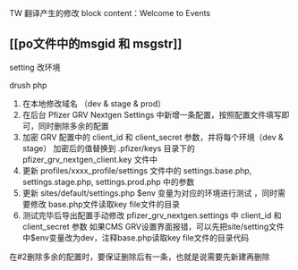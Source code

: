 TW 翻译产生的修改
block content：Welcome to Events


## [[po文件中的msgid 和 msgstr]]

setting 改环境

drush php

1. 在本地修改域名 （dev & stage & prod）  
2. 在后台 Pfizer GRV Nextgen Settings 中新增一条配置，按照配置文件填写即可，同时删除多余的配置  
3. 加密 GRV 配置中的 client_id 和 client_secret 参数，并将每个环境（dev & stage） 加密后的值替换到 .pfizer/keys 目录下的 pfizer_grv_nextgen_client.key 文件中  
4. 更新 profiles/xxxx_profile/settings 文件中的 settings.base.php, settings.stage.php, settings.prod.php 中的参数  
5. 更新 sites/default/settings.php $env 变量为对应的环境进行测试 ，同时需要修改 base.php文件读取key file文件的目录
6. 测试完毕后导出配置手动修改 pfizer_grv_nextgen.settings 中 client_id 和 client_secret 参数
如果CMS GRV设置界面报错，可以先把site/setting文件中$env变量改为dev，注释base.php读取key file文件的目录代码

在#2删除多余的配置时，要保证删除后有一条，也就是说需要先新建再删除